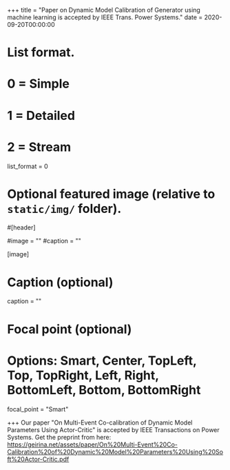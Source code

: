 +++
title = "Paper on Dynamic Model Calibration of Generator using machine learning is accepted by IEEE Trans. Power Systems."
date = 2020-09-20T00:00:00

# List format.
#   0 = Simple
#   1 = Detailed
#   2 = Stream
list_format = 0

# Optional featured image (relative to `static/img/` folder).
#[header]

#image = ""
#caption = ""

[image]
  # Caption (optional)
  caption = ""
  
  # Focal point (optional)
  # Options: Smart, Center, TopLeft, Top, TopRight, Left, Right, BottomLeft, Bottom, BottomRight
  focal_point = "Smart"

+++
Our paper "On Multi-Event Co-calibration of Dynamic Model Parameters Using Actor-Critic" is accepted by IEEE Transactions on Power Systems. Get the preprint from here: https://geirina.net/assets/paper/On%20Multi-Event%20Co-Calibration%20of%20Dynamic%20Model%20Parameters%20Using%20Soft%20Actor-Critic.pdf
